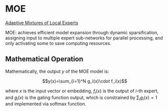 # MOE
[Adaptive Mixtures of Local Experts](https://www.cs.toronto.edu/~hinton/absps/jjnh91.pdf)

MOE: achieves efficient model expansion through dynamic sparsification, assigning input to multiple expert sub-networks for parallel processing, and only activating some to save computing resources.

## Mathematical Operation
Mathematically, the output $y$ of the MOE model is:
```math
y(x)=\sum_{i=1}^N g_i(x)\cdot f_i(x)
```
where $x$ is the input vector or embedding, $f_i(x)$ is the output of $i$-th expert, and $g_i(x)$ is the gating function output, which is constrained by $\sum_ig_i(x)=1$ and implemented via softmax function.
